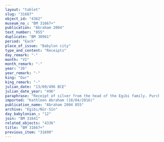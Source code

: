 ```yaml
---
layout: "tablet"
slug: "31687"
object_id: "4362"
museum_no_: "BM 31667+"
publication: "Abraham 2004"
text_number: "055"
duplicate: "BM 30961"
period: "Each"
place_of_issue: "Babylon city"
type_and_content: "Receipts"
day_remark: "-"
month: "VI"
month_remark: "-"
year: "26"
year_remark: "-"
king: "Dar"
king_remark: "-"
julian_date: "13/09/496 BCE"
julian_date_year: "496"
paraphrase: "Receipt of silver from the head of the Egibi family. Purchase price for a boat. Prompt return of the promissory note about the boat to the payer.<br /> <strong>A</strong> receives (<em>mahāru</em>) 4 minas and 10 shekels of white, medium quality silver, of which 1/8 is alloy, the price of his boat, from <strong>B</strong> according to his promissory note (<em>u&rsquo;iltu</em>). He has returned (<em>t&acirc;ru</em> D-<em>nadānu</em>) the document (<em>u&rsquo;iltu</em>) about the boat that had been issued (<em>rakistu</em>), sealed (<em>kaniktu</em>) and entrusted (<em>paqdu</em>) to <strong>C</strong>, to <strong>B</strong>. Names of 5 witnesses and the scribe.<br /> <br /> <strong>A</strong>=Nab&ucirc;-aplu-iddin/L&acirc;bā&scaron;i//Nūr-Papsukkal;&nbsp;<strong>B</strong>=&Scaron;i&scaron;ku/Iddinaya//Egibi<sub> </sub>(=Marduk-nāṣir-apli/Itti-Marduk-balāṭu//Egibi);&nbsp;<strong>C</strong>=Niqūdu"
imported: "Kathleen Abraham (18/04/2016)"
publication_name: "Abraham 2004 055"
archive: "Egibi/Nūr-Sîn"
day_babylonian_: "12"
join: "BM 31641"
related_objects: "4336"
title: "BM 31667+"
previous_item: "31690"
---
```

